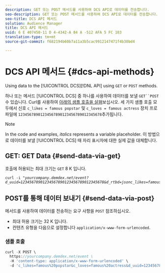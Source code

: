 ```yaml
---
description: GET 또는 POST 메서드를 사용하여 DCS API로 데이터를 전송합니다.
seo-description: GET 또는 POST 메서드를 사용하여 DCS API로 데이터를 전송합니다.
seo-title: DCS API 메서드
solution: Audience Manager
title: DCS API 메서드
uuid: 6 E 407458-11 D 4-4342-A 84 A -512 AFA 5 FC 183
translation-type: tm+mt
source-git-commit: f682194b60b7a11a3b5cac9912147471f4b30bd4

---
```



# DCS API 메서드 {#dcs-api-methods}

Using data to the [!UICONTROL DCS][!DNL API] using `GET` or `POST` methods.

하나 또는 메서드 [!UICONTROL DCS] 중 하나를 사용하여 데이터를 보낼 `GET``POST` 수 있습니다. Curl를 사용하여 [아래의 샘플 호출을 살펴](https://curl.haxx.se/)보십시오. 세 가지 샘플 호출 모두에서 신호 `c_likes = famous popstar` 및 `c_loves = famous actress` 장치 프로파일에 `12345678901234567890123456789012345678`추가됩니다.

>[!NOTE]
>
>In the code and examples, *italics* represents a variable placeholder. 이 방법으로 데이터를 보낼 [!UICONTROL DCS] 때 자리 표시자에 대한 실제 값을 대체합니다.

## GET: GET Data {#send-data-via-get}

호출에 허용되는 최대 크기는 `GET` 8 K 입니다.

<pre><code>curl -i "<i>yourcompany.demdex.net/event?d_uuid=12345678901234567890123456789012345678&amp;d_rtbd=jsonc_likes=famous%20popstar&amp;c_loves=famous%20actress</i><i></i><i></i><i></i>"</code></pre>

## POST를 통해 데이터 보내기 {#send-data-via-post}

메서드를 사용하여 데이터를 전송하는 요구 사항을 `POST` 참조하십시오.

* 최대 허용 크기는 32 K 입니다.
* 컨텐츠 유형을 다음으로 설정합니다 `application/x-www-form-urlencoded`.

### 샘플 호출

```js
curl -X POST \
  https://yourcompany.demdex.net/event \
  -H 'content-type: application/x-www-form-urlencoded' \
  -d 'c_likes=famous%20popstar&c_loves=famous%20actress&d_uuid=12345678901234567890123456789012345678'
```
